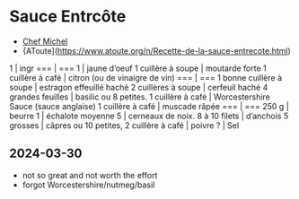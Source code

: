 # Sauce Entrcôte

- [Chef Michel](https://www.youtube.com/watch?v=BVKRGtMVrss)
- {AToute](https://www.atoute.org/n/Recette-de-la-sauce-entrecote.html)


1 | ingr
=== | ===
1 | jaune d’oeuf
1 cuillère à soupe | moutarde forte
1 cuillère à café | citron (ou de vinaigre de vin)
=== | ===
1 bonne cuillère à soupe |  estragon effeuillé haché
2 cuillères à soupe | cerfeuil haché
4 grandes feuilles | basilic ou 8 petites.
1 cuillère à café | Worcestershire Sauce (sauce anglaise)
1 cuillère à café | muscade râpée
=== | ===
250 g | beurre
1 | échalote moyenne
5 | cerneaux de noix.
8 à 10 filets | d’anchois
5 grosses | câpres ou 10 petites,
2 cuillère à café | poivre
? | Sel


## 2024-03-30
- not so great and not worth the effort
- forgot Worcestershire/nutmeg/basil 